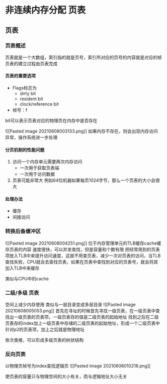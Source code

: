 # 非连续内存分配 页表
## 页表
### 页表概述
页表就是一个大数组，索引指的就是页号，索引所对应的页号的内容就是对应的帧
页表的建立过程由页表完成

#### 页表的重要选项
+ Flags标志为
	+ dirty bit
	+ resident bit
	+ clock/reference bit
+ 帧号：f

bit可以表示页表对应的物理页在内存中是否存在

![[Pasted image 20210608003133.png]]
如果内存不存在，则会出现内存访问异常，操作系统进一步处理

#### 分页机制的性能问题
1. 访问一个内存单元需要两次内存访问
	+ 一次用于获取页表端
	+ 一次用于访问数据
2. 页表可能非常大
例如64位机器如果每页1024字节，那么一个页表的大小会很大

#### 处理办法
+ 缓存
+ 间接访问

### 转换后备缓冲区
![[Pasted image 20210608004251.png]]
位于内存管理单元的TLB缓存cache缓存页表的内容
速度很快，可以并发查找，但是容量和个数有限
把经常用到的页表项放入TLB中来提升访问速度，这就不用查页表，减少一次对页表的访问，当TLB查找失败，CPU就会去查找页表，如果在页表中查找到对应的页表号，就会将其加入TLB中来缓存

类似与CPU中的cache

### 二级/多级 页表
空间上减少内存使用
类似与一层目录变成多层目录
![[Pasted image 20210608005053.png]]
首先在寻址的时候首先寻找一级页表，在一级页表中查找出一级页表的页表项，一级页表存的值是二级页表的起始地址 
找到之后在二级页表存的index加上一级页表中存储的二级页表的起始地址，形成一个二级页表中针对p2的页表项，加上之后就是物理地址

依次类推，可以形成多级页表的树状结构
### 反向页表
以物理页帧号为index查找逻辑页
![[Pasted image 20210608010218.png]]

使页表的容量只与物理空间的大小有关，而与逻辑地址大小无关




